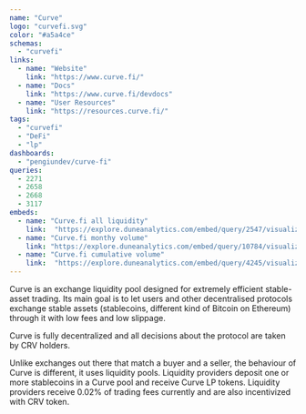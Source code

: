 ```yaml
---
name: "Curve"
logo: "curvefi.svg"
color: "#a5a4ce"
schemas:
  - "curvefi"
links:
  - name: "Website"
    link: "https://www.curve.fi/"
  - name: "Docs"
    link: "https://www.curve.fi/devdocs"
  - name: "User Resources"
    link: "https://resources.curve.fi/"
tags:
  - "curvefi"
  - "DeFi"
  - "lp"
dashboards:
  - "pengiundev/curve-fi"
queries:
  - 2271
  - 2658
  - 2668
  - 3117
embeds:
  - name: "Curve.fi all liquidity"
    link:  "https://explore.duneanalytics.com/embed/query/2547/visualization/4826?api_key=nOI9uFYd08NneQ5eQmfsgyC40eW90O1FI10GpF26"
  - name: "Curve.fi monthy volume"
    link: "https://explore.duneanalytics.com/embed/query/10784/visualization/21412?api_key=k1Ckdi0qWMnJi5hl1uZMcLKVuWDwj8DGIHLXGiDx"
  - name: "Curve.fi cumulative volume"
    link:  "https://explore.duneanalytics.com/embed/query/4245/visualization/8263?api_key=lcOV6Ab25bgtBj0S6AIKG1Z7zC9b6BpCtTy2Shlj"
---
```


Curve is an exchange liquidity pool designed for extremely efficient stable-asset trading. Its main goal is to let users and other decentralised protocols exchange stable assets (stablecoins, different kind of Bitcoin on Ethereum) through it with low fees and low slippage.

Curve is fully decentralized and all decisions about the protocol are taken by CRV holders.

Unlike exchanges out there that match a buyer and a seller, the behaviour of Curve is different, it uses liquidity pools. Liquidity providers deposit one or more stablecoins in a Curve pool and receive Curve LP tokens. Liquidity providers receive 0.02% of trading fees currently and are also incentivized with CRV token.
